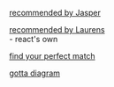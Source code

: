 [recommended by Jasper](https://github.com/ruanyf/react-babel-webpack-boilerplate)  
  
[recommended by Laurens](https://github.com/facebookincubator/create-react-app)  
  		- react's own  
  
[find your perfect match](http://andrewhfarmer.com/starter-project/)  
  
[gotta diagram](https://github.com/VodkaBears/another-one-fucking-boilerplate)  
  
